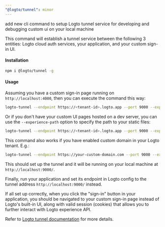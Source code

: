 ```yaml
---
"@logto/tunnel": minor
---
```


add new cli command to setup Logto tunnel service for developing and debugging custom ui on your local machine

This command will establish a tunnel service between the following 3 entities: Logto cloud auth services, your application, and your custom sign-in UI.

#### Installation

```bash
npm i @logto/tunnel -g
```

#### Usage

Assuming you have a custom sign-in page running on `http://localhost:4000`, then you can execute the command this way:

```bash
logto-tunnel --endpoint https://<tenant-id>.logto.app --port 9000 --experience-uri http://localhost:4000
```

Or if you don't have your custom UI pages hosted on a dev server, you can use the `--experience-path` option to specify the path to your static files:

```bash
logto-tunnel --endpoint https://<tenant-id>.logto.app --port 9000 --experience-path /path/to/your/custom/ui
```

This command also works if you have enabled custom domain in your Logto tenant. E.g.:

```bash
logto-tunnel --endpoint https://your-custom-domain.com --port 9000 --experience-path /path/to/your/custom/ui
```

This should set up the tunnel and it will be running on your local machine at `http://localhost:9000/`.

Finally, run your application and set its endpoint in Logto config to the tunnel address `http://localhost:9000/` instead.

If all set up correctly, when you click the "sign-in" button in your application, you should be navigated to your custom sign-in page instead of Logto's built-in UI, along with valid session (cookies) that allows you to further interact with Logto experience API.

Refer to [Logto tunnel documentation](https://docs.logto.dev/docs/references/tunnel-cli/) for more details.
